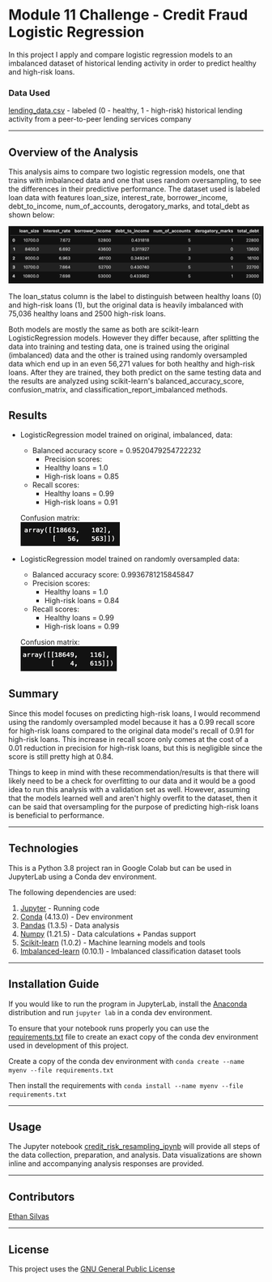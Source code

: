 # Module 11 Challenge - Credit Fraud Logistic Regression

In this project I apply and compare logistic regression models to an imbalanced dataset of historical lending activity in order to predict healthy and high-risk loans. 

### Data Used
[lending_data.csv](/Resources/lending_data.csv) - labeled (0 - healthy, 1 - high-risk) historical lending activity from a peer-to-peer lending services company

---

## Overview of the Analysis

This analysis aims to compare two logistic regression models, one that trains with imbalanced data and one that uses random oversampling, to see the differences in their predictive performance. The dataset used is labeled loan data with features loan_size, interest_rate, borrower_income, debt_to_income, num_of_accounts, derogatory_marks, and total_debt as shown below: 

![DataFrame head showing features loan_size, interest_rate, borrower_income, debt_to_income, num_of_accounts, derogatory_marks, and total_debt](/Resources/Images/features.png)

The loan_status column is the label to distinguish between healthy loans (0) and high-risk loans (1), but the original data is heavily imbalanced with 75,036 healthy loans and 2500 high-risk loans. 

Both models are mostly the same as both are scikit-learn LogisticRegression models. However they differ because, after splitting the data into training and testing data, one is trained using the original (imbalanced) data and the other is trained using randomly oversampled data which end up in an even 56,271 values for both healthy and high-risk loans. After they are trained, they both predict on the same testing data and the results are analyzed using scikit-learn's balanced_accuracy_score, confusion_matrix, and classification_report_imbalanced methods. 

## Results

* LogisticRegression model trained on original, imbalanced, data:
    * Balanced accuracy score = 0.9520479254722232
        * Precision scores:
        * Healthy loans = 1.0 
        * High-risk loans = 0.85
    * Recall scores: 
        * Healthy loans = 0.99
        * High-risk loans = 0.91

    Confusion matrix:<br>
    ![Confusion matrix showing 18663 to 102 for healthy loans and 56 to 563 for high-risk loans](/Resources/Images/original-confusion-matrix.png)


* LogisticRegression model trained on randomly oversampled data:
    * Balanced accuracy score: 0.9936781215845847
    * Precision scores:
        * Healthy loans = 1.0
        * High-risk loans = 0.84
    * Recall scores: 
        * Healthy loans = 0.99
        * High-risk loans = 0.99

    Confusion matrix:<br>
    ![Confusion matrix showing 18649 to 116 for healthy loans and 4 to 615 for high-risk loans](/Resources/Images/oversampled-confusion-matrix.png)


## Summary

Since this model focuses on predicting high-risk loans, I would recommend using the randomly oversampled model because it has a 0.99 recall score for high-risk loans compared to the original data model's recall of 0.91 for high-risk loans. This increase in recall score only comes at the cost of a 0.01 reduction in precision for high-risk loans, but this is negligible since the score is still pretty high at 0.84. 

Things to keep in mind with these recommendation/results is that there will likely need to be a check for overfitting to our data and it would be a good idea to run this analysis with a validation set as well. However, assuming that the models learned well and aren't highly overfit to the dataset, then it can be said that oversampling for the purpose of predicting high-risk loans is beneficial to performance.

---

## Technologies

This is a Python 3.8 project ran in Google Colab but can be used in JupyterLab using a Conda dev environment. 

The following dependencies are used: 
1. [Jupyter](https://jupyter.org/) - Running code 
2. [Conda](https://github.com/conda/conda) (4.13.0) - Dev environment
3. [Pandas](https://github.com/pandas-dev/pandas) (1.3.5) - Data analysis
4. [Numpy](https://numpy.org/) (1.21.5) - Data calculations + Pandas support
5. [Scikit-learn](https://scikit-learn.org/stable/index.html) (1.0.2) - Machine learning models and tools
6. [Imbalanced-learn](https://imbalanced-learn.org/stable/) (0.10.1) - Imbalanced classification dataset tools

---

## Installation Guide

If you would like to run the program in JupyterLab, install the [Anaconda](https://www.anaconda.com/products/distribution) distribution and run `jupyter lab` in a conda dev environment.

To ensure that your notebook runs properly you can use the [requirements.txt](/Resources/requirements.txt) file to create an exact copy of the conda dev environment used in development of this project. 

Create a copy of the conda dev environment with `conda create --name myenv --file requirements.txt`

Then install the requirements with `conda install --name myenv --file requirements.txt`

---

## Usage

The Jupyter notebook [credit_risk_resampling_ipynb](/credit_risk_resampling.ipynb) will provide all steps of the data collection, preparation, and analysis. Data visualizations are shown inline and accompanying analysis responses are provided.

---

## Contributors

[Ethan Silvas](https://github.com/ethansilvas)

---

## License

This project uses the [GNU General Public License](https://choosealicense.com/licenses/gpl-3.0/)